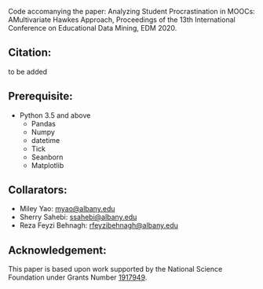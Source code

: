 Code accomanying the paper: Analyzing Student Procrastination in MOOCs: AMultivariate Hawkes Approach, Proceedings of the 13th International Conference on Educational Data Mining, EDM 2020.
## Citation:
to be added

## Prerequisite:
* Python 3.5 and above
  * Pandas
  * Numpy
  * datetime
  * Tick 
  * Seanborn
  * Matplotlib
## Collarators:
* Miley Yao: myao@albany.edu
* Sherry Sahebi: ssahebi@albany.edu
* Reza Feyzi Behnagh: rfeyzibehnagh@albany.edu
## Acknowledgement: 
This paper is based upon work supported by the National Science Foundation under Grants Number [1917949](https://www.nsf.gov/awardsearch/showAward?AWD_ID=1917949).

